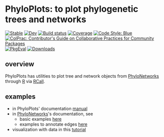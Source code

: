 # PhyloPlots: to plot phylogenetic trees and networks

[![Stable](https://img.shields.io/badge/docs-stable-blue.svg)](https://juliaphylo.github.io/PhyloPlots.jl/stable)
[![Dev](https://img.shields.io/badge/docs-dev-blue.svg)](https://juliaphylo.github.io/PhyloPlots.jl/dev)
[![Build status](https://github.com/juliaphylo/PhyloPlots.jl/actions/workflows/ci.yml/badge.svg?branch=master)](https://github.com/juliaphylo/PhyloPlots.jl/actions/workflows/ci.yml)
[![Coverage](https://codecov.io/gh/juliaphylo/PhyloPlots.jl/branch/master/graph/badge.svg)](https://codecov.io/gh/juliaphylo/PhyloPlots.jl)
[![Code Style: Blue](https://img.shields.io/badge/code%20style-blue-4495d1.svg)](https://github.com/invenia/BlueStyle)
[![ColPrac: Contributor's Guide on Collaborative Practices for Community Packages](https://img.shields.io/badge/ColPrac-Contributor's%20Guide-blueviolet)](https://github.com/SciML/ColPrac)
[![PkgEval](https://JuliaCI.github.io/NanosoldierReports/pkgeval_badges/P/PhyloPlots.svg)](https://JuliaCI.github.io/NanosoldierReports/pkgeval_badges/report.html)
[![Downloads](https://img.shields.io/badge/dynamic/json?url=http://juliapkgstats.com/api/v1/monthly_downloads/PhyloPlots&query=total_requests&suffix=/month&label=Downloads)](https://juliapkgstats.com/pkg/PhyloPlots)

## overview

PhyloPlots has utilities to plot tree and network objects
from [PhyloNetworks](https://github.com/juliaphylo/PhyloNetworks.jl)
through [R](https://www.r-project.org)
via [RCall](https://github.com/JuliaInterop/RCall.jl).

## examples

- in PhyloPlots' documentation [manual](https://juliaphylo.github.io/PhyloPlots.jl/stable/man/getting_started/)
- in [PhyloNetworks](http://juliaphylo.github.io/PhyloNetworks.jl/latest/)'s documentation, see
  * basic examples
    [here](https://juliaphylo.github.io/PhyloNetworks.jl/dev/man/net_plot/#Network-Visualization)
  * examples to annotate edges
    [here](https://juliaphylo.github.io/PhyloNetworks.jl/dev/man/network_support/#support-for-tree-edges)
- visualization with data in this
  [tutorial](https://juliaphylo.github.io/networkPCM-tutorial/topic9-visualization.html)
